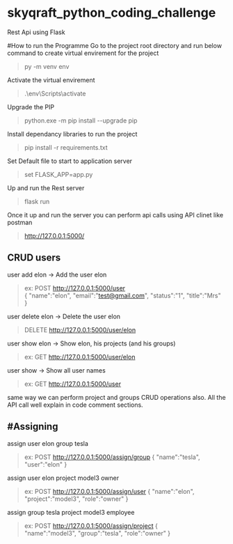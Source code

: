 # skyqraft_python_coding_challenge
Rest Api using Flask 

#How to run the Programme 
Go to the project root directory and run below command to create virtual envirement for the project
>py -m venv env

Activate the virtual envirement
>.\env\Scripts\activate
 
Upgrade the PIP
>python.exe -m pip install --upgrade pip
 
Install dependancy libraries to run the project 
>pip install -r requirements.txt

Set Default file to start to application server
>set FLASK_APP=app.py

Up and run the Rest server 
>flask run   
  
Once it up and run the server you can perform api calls using API clinet like postman
>http://127.0.0.1:5000/


CRUD users
-----------------------------------------
user add elon       -> Add the user elon
>ex: POST http://127.0.0.1:5000/user     
>{
>"name":"elon",
>"email":"test@gmail.com",
> "status":"1",
> "title":"Mrs"  
> }

user delete elon    -> Delete the user elon
>DELETE http://127.0.0.1:5000/user/elon

user show elon      -> Show elon, his projects (and his groups)
> ex: GET http://127.0.0.1:5000/user/elon


user show           -> Show all user names
>ex: GET http://127.0.0.1:5000/user


same way we can perform project and groups CRUD operations also. All the API call well explain in code comment sections.

#Assigning
---------
assign user elon group tesla

> ex: POST http://127.0.0.1:5000/assign/group
> { 
> "name":"tesla",
> "user":"elon"
> }

assign user elon project model3 owner

> ex: POST http://127.0.0.1:5000/assign/user
> {
> "name":"elon",
> "project":"model3",
> "role":"owner" 
> }
>


assign group tesla project model3 employee

> ex: POST http://127.0.0.1:5000/assign/project
> {   
> "name":"model3",
> "group":"tesla",
> "role":"owner" 
> }

